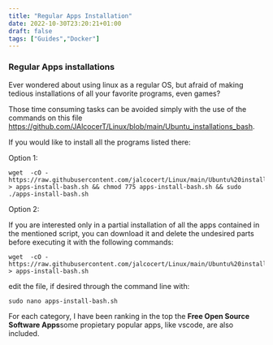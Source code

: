 ```yaml
---
title: "Regular Apps Installation"
date: 2022-10-30T23:20:21+01:00
draft: false
tags: ["Guides","Docker"] 
---
```


### Regular Apps installations

Ever wondered about using linux as a regular OS, but afraid of making tedious installations of all your favorite programs, even games?

Those time consuming tasks can be avoided simply with the use of the commands on this file <https://github.com/JAlcocerT/Linux/blob/main/Ubuntu_installations_bash>.

If you would like to install all the programs listed there:

Option 1:

```
wget  -cO - https://raw.githubusercontent.com/jalcocert/Linux/main/Ubuntu%20installations%20bash > apps-install-bash.sh && chmod 775 apps-install-bash.sh && sudo ./apps-install-bash.sh
```

Option 2:

If you are interested only in a partial installation of all the apps contained in the mentioned script, you can download it and delete the undesired parts before executing it with the following commands:

```
wget  -cO - https://raw.githubusercontent.com/jalcocert/Linux/main/Ubuntu%20installations%20bash > apps-install-bash.sh
```

edit the file, if desired through the command line with:

```
sudo nano apps-install-bash.sh
```

For each category, I have been ranking in the top the **Free Open Source Software Apps**some propietary popular apps, like vscode, are also included. 


<script src="https://gist.github.com/JAlcocerT/197667ec5ec0da53e78eb58c4253a73f#file-z_backups-sh"></script>

<script src="https://gist.github.com/JAlcocerT/197667ec5ec0da53e78eb58c4253a73f#file-z_design-sh"></script>

<script src="https://gist.github.com/JAlcocerT/197667ec5ec0da53e78eb58c4253a73f#file-z_iot-sh"></script>

<script src="https://gist.github.com/JAlcocerT/197667ec5ec0da53e78eb58c4253a73f#file-z_media-sh"></script>

<script src="https://gist.github.com/JAlcocerT/197667ec5ec0da53e78eb58c4253a73f#file-z_privacy-sh"></script>

<script src="https://gist.github.com/JAlcocerT/197667ec5ec0da53e78eb58c4253a73f#file-z_productivty-sh"></script>

<script src="https://gist.github.com/JAlcocerT/197667ec5ec0da53e78eb58c4253a73f#file-z_programming-sh"></script>

<script src="https://gist.github.com/JAlcocerT/197667ec5ec0da53e78eb58c4253a73f#file-z_social-sh"></script>
